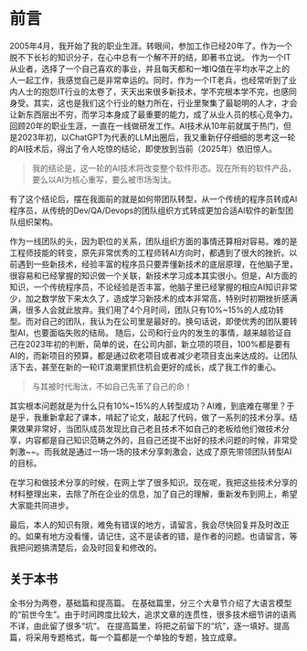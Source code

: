 # 前言

2005年4月，我开始了我的职业生涯。转眼间，参加工作已经20年了。作为一个脱不下长衫的知识分子，在心中总有一个解不开的结，即著书立说。
作为一个IT从业者，选择了一个自己喜欢的事业，并且每天都和一堆IQ值在平均水平之上的人一起工作，我感觉自己是非常幸运的。同时，作为一个IT老兵，也经常听到了业内人士的抱怨IT行业的太卷了，天天出来很多新技术，学不完根本学不完，也感同身受。其实，这也是我们这个行业的魅力所在，行业里聚集了最聪明的人才，才会让新东西层出不穷，而学习本身成了最重要的能力，成了从业人员的核心竞争力。
回顾20年的职业生涯，一直在一线做研发工作。AI技术从10年前就属于热门，但是2023年初，以ChatGPT为代表的LLM出圈后，我又重新仔仔细细的思考这一轮的AI技术后，得出了令人吃惊的结论，即使放到当前（2025年）依旧惊人。

> 我的结论是，这一轮的AI技术将改变整个软件形态。现在所有的软件产品，要么以AI为核心重写，要么被市场淘汰。

有了这个结论后，摆在我面前的就是如何带团队转型，从一个传统的程序员转成AI程序员，从传统的Dev/QA/Devops的团队组织方式转成更加合适AI软件的新型团队组织架构。

作为一线团队的头，因为职位的关系，团队组织方面的事情还算相对容易。难的是工程师技能的转变，原先非常优秀的工程师转AI方向时，都遇到了很大的挫折。以前遇到一些新技术，经验丰富的程序员只要弄懂新技术的底层原理，在他脑子里，很容易和已经掌握的知识做一个关联，新技术学习成本其实很小。但是，AI方面的知识，一个传统程序员，不论经验是否丰富，他脑子里已经掌握的相应AI知识非常少，加之数学放下来太久了，造成学习新技术的成本非常高，特别时初期挫折感满满，很多人会就此放弃。我们用了4个月时间，团队只有10%~15%的人成功转型。而对自己的团队，我认为在公司里是最好的。换句话说，即使优秀的团队要转型AI，也要面临失败的结局。
随后，公司和行业内的发生的事情，越来越验证自己在2023年初的判断，简单的说，在公司内部，新立项的项目，100%都是要有AI的，而新项目的预算，都是通过砍老项目或者减少老项目支出来达成的。让团队活下去，甚至在新的一轮IT浪潮里抓住机会更好的成长，成了我工作的重心。

> 与其被时代淘汰，不如自己先革了自己的命！

其实根本问题就是为什么只有10%~15%的人转型成功？AI难，到底难在哪里？于是乎，我重新拿起了课本，啃起了论文，敲起了代码，做了一系列的技术分享。结果效果非常好，当团队成员发现比自己老且技术不如自己的老板给他们做技术分享，内容都是自己知识范畴之外的，且自己还提不出好的技术问题的时候，非常受刺激~~。而我就是通过一场一场的技术分享刺激会，达成了原先带领团队转型AI的目标。

在学习和做技术分享的时候，在网上学了很多知识。现在呢，我把这些技术分享的材料整理出来，去除了所在企业的信息，加了自己的理解，重新发布到网上，希望大家能共同进步。

最后，本人的知识有限，难免有错误的地方，请留言，我会尽快回复并及时改正的。如果有地方没看懂，请记住，这不是读者的错，是作者的问题。也请留言，等我把问题搞清楚后，会及时回复和修改的。

## 关于本书

全书分为两卷，基础篇和提高篇。
在基础篇里，分三个大章节介绍了大语言模型的“前世今生”。由于时间跨度比较大，追求文章的连贯性，很多技术细节讲的语焉不详，由此留了很多“坑”。
在提高篇里，将把之前留下的“坑”，逐一填好。提高篇，将采用专题格式，每一个篇都是一个单独的专题，独立成章。




